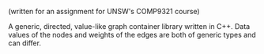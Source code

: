 (written for an assignment for UNSW's COMP9321 course)

A generic, directed, value-like graph container library written in C++. Data values of the nodes and weights of the edges are both of generic types and can differ.
